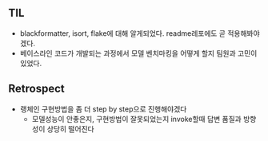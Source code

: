 ## TIL
- blackformatter, isort, flake에 대해 알게되었다. readme레포에도 곧 적용해봐야겠다.
- 베이스라인 코드가 개발되는 과정에서 모델 벤치마킹을 어떻게 할지 팀원과 고민이 있었다.
## Retrospect
- 랭체인 구현방법을 좀 더 step by step으로 진행해야겠다
  - 모델성능이 안좋은지, 구현방법이 잘못되었는지 invoke할때 답변 품질과 방향성이 상당히 떨어진다